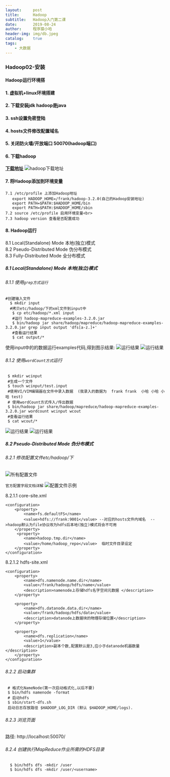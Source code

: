 ```yaml
---
layout:     post
title:      Hadoop
subtitle:   Hadoop入门第二课
date:       2019-08-24
author:     程序猿小哈
header-img: img/db.jpeg
catalog: 	true
tags:
    - 大数据
---
```


### Hadoop02-安装

#### Hadoop运行环境搭

#### 1. 虚拟机+linux环境搭建
#### 2. 下载安装jdk hadoop是java 
#### 3. ssh设置免密登陆
#### 4. hosts文件修改配置域名
#### 5. 关闭防火墙/开放端口  50070(hadoop端口)
#### 6. 下载hadoop 
**[下载地址](https://archive.apache.org/dist/hadoop/common/)**
![hadoop下载地址](/postImg/Hadoop01.jpg )
#### 7. 将Hadoop添加到环境变量<br>

   ```
   7.1 /etc/profile 上添加Hadoop地址  
      export HADOOP_HOME=/frank/hadoop-3.2.0(自己的Hadoop安装地址)
      export PATH=$PATH:$HADOOP_HOME/bin
      export PATH=$PATH:$HADOOP_HOME/sbin
   7.2 source /etc/profile 启用环境变量<br>
   7.3 hadoop version 查看是否配置成功
   ``` 
#### 8. Hadoop运行 <br>
  8.1 Local(Standalone) Mode 本地(独立)模式 <br>
  8.2 Pseudo-Distributed Mode 伪分布模式 <br>
  8.3 Fully-Distributed Mode 全分布模式 <br>
  
##### 8.1 Local(Standalone) Mode 本地(独立)模式 

###### 8.1.1 使用`grep方式运行` 
```
#创建输入文件
  $ mkdir input
  #拷贝etc/hadoop/下的xml文件到input中 
   $ cp etc/hadoop/*.xml input
   #运行 hadoop-mapreduce-examples-3.2.0.jar
   $ bin/hadoop jar share/hadoop/mapreduce/hadoop-mapreduce-examples-3.2.0.jar grep input output 'dfs[a-z.]+'
   #查看运行结果
   $ cat output/*

```
使用input中的的数据运行examples代码,得到图示结果:
![运行结果](/postImg/hadoop/Hadoop02-1.jpg)
![运行结果](/postImg/hadoop/Hadoop02-2.jpg)

###### 8.1.2 使用`wordCount方式`运行

```
 $ mkdir wcinput
 #生成一个文件 
 $ touch wcinput/test.input
 #使用VI/VIM编辑器在文件中录入数据  (我录入的数据为  frank frank  小哈 小哈 小哈 test)
 # 使用wordCount方式传入/传出数据
 $ bin/hadoop jar share/hadoop/mapreduce/hadoop-mapreduce-examples-3.2.0.jar wordcount wcinput wcout
 #查看运行结果
 $ cat wcout/*

``` 
![运行结果](/postImg/hadoop/Hadoop02-3.jpg)
![运行结果](/postImg/hadoop/Hadoop02-4.jpg)

  
##### 8.2 Pseudo-Distributed Mode 伪分布模式

###### 8.2.1 修改配置文件etc/hadoop/下
 ![所有配置文件](/postImg/hadoop/Hadoop02-5.jpg)
 
 `官方配置字段文档详解`
 ![配置文件示例](/postImg/hadoop/Hadoop02-6.jpg)
 
 8.2.1.1 core-site.xml
 
```
<configuration>
    <property>
        <name>fs.defaultFS</name>
        <value>hdfs://frank:9001</value> --对应的hosts文件内域名  -->hadoop默认为file协议改为hdfs后本地(独立)模式将会不可用
    </property>
	 <property>
        <name>hadoop.tmp.dir</name>
        <value>/home/hadoop_repo</value>  临时文件目录设定
    </property>
</configuration>
```
 8.2.1.2 hdfs-site.xml
```
<configuration>
    <property>
        <name>dfs.namenode.name.dir</name>
        <value>/frank/hadoop/hdfs/name</value>
        <description>namenode上存储hdfs名字空间元数据 </description> 
    </property>
    
    <property>
        <name>dfs.datanode.data.dir</name>
        <value>/frank/hadoop/hdfs/data</value>
        <description>datanode上数据块的物理存储位置</description>
    </property>
    
    <property>
        <name>dfs.replication</name>
        <value>1</value>
        <description>副本个数,配置默认是3,应小于datanode机器数量</description>
    </property>
</configuration>
``` 
 ###### 8.2.2 启动集群
 ```
  # 格式化NameNode(第一次启动格式化,以后不要)
  $ bin/hdfs namenode -format
  # 启动hdfs
  $ sbin/start-dfs.sh
  启动日志存放路径 $HADOOP_LOG_DIR (默认 $HADOOP_HOME/logs).
```
###### 8.2.3 浏览页面

路径: http://localhost:50070/

###### 8.2.4 创建执行MapReduce作业所需的HDFS目录
```
  $ bin/hdfs dfs -mkdir /user
  $ bin/hdfs dfs -mkdir /user/<username>
```



 
 
 

 





 




  
  
  


  

  